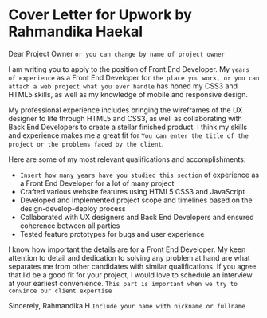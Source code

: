 # Cover Letter for Upwork by Rahmandika Haekal

Dear Project Owner `or you can change by name of project owner`

I am writing you to apply to the position of Front End Developer. My `years of experience` as a Front End Developer for `the place you work, or you can attach a web project what you ever handle` has honed my CSS3 and HTML5 skills, as well as my knowledge of mobile and responsive design.

My professional experience includes bringing the wireframes of the UX designer to life through HTML5 and CSS3, as well as collaborating with Back End Developers to create a stellar finished product. I think my skills and experience makes me a great fit for `You can enter the title of the project or the problems faced by the client`.

Here are some of my most relevant qualifications and accomplishments:

- `Insert how many years have you studied this section` of experience as a Front End Developer for a lot of many project
- Crafted various website features using HTML5 CSS3 and JavaScript
- Developed and Implemented project scope and timelines based on the design-develop-deploy process
- Collaborated with UX designers and Back End Developers and ensured coherence between all parties
- Tested feature prototypes for bugs and user experience

I know how important the details are for a Front End Developer. My keen attention to detail and dedication to solving any problem at hand are what separates me from other candidates with similar qualifications. If you agree that I’d be a good fit for your project, I would love to schedule an interview at your earliest convenience. `This part is important when we try to convince our client expertise`

Sincerely,
Rahmandika H `Include your name with nickname or fullname`